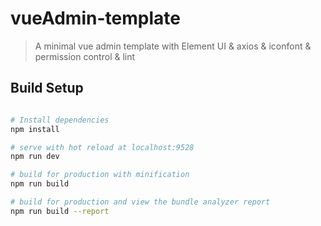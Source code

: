 # vueAdmin-template

> A minimal vue admin template with Element UI & axios & iconfont & permission control & lint

## Build Setup

``` bash

# Install dependencies
npm install

# serve with hot reload at localhost:9528
npm run dev

# build for production with minification
npm run build

# build for production and view the bundle analyzer report
npm run build --report
```



